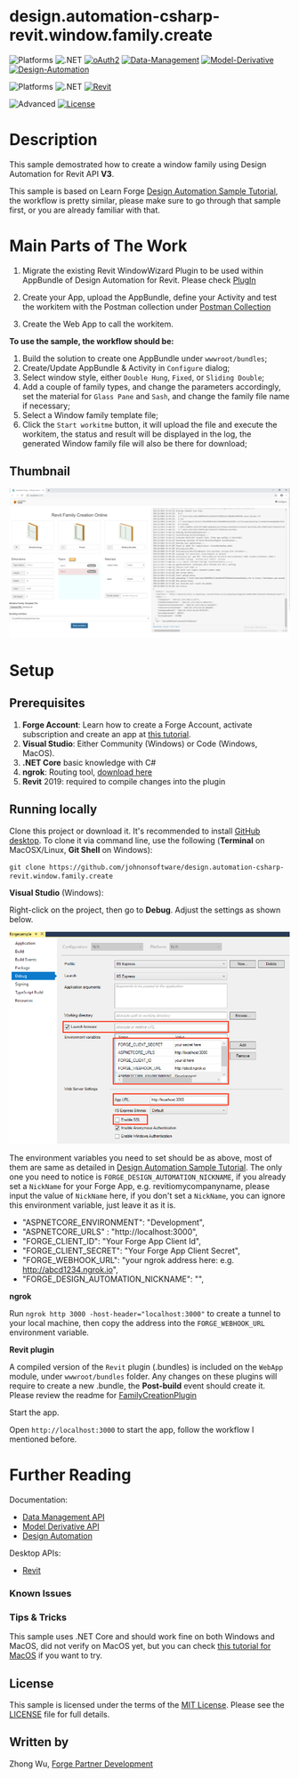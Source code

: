 # design.automation-csharp-revit.window.family.create

![Platforms](https://img.shields.io/badge/Web-Windows|MacOS-lightgray.svg)
![.NET](https://img.shields.io/badge/.NET%20Core-2.1-blue.svg)
[![oAuth2](https://img.shields.io/badge/oAuth2-v1-green.svg)](http://developer.autodesk.com/)
[![Data-Management](https://img.shields.io/badge/Data%20Management-v1-green.svg)](http://developer.autodesk.com/)
[![Model-Derivative](https://img.shields.io/badge/Model%20Derivative-v2-green.svg)](http://developer.autodesk.com/)
[![Design-Automation](https://img.shields.io/badge/Design%20Automation-v3-green.svg)](http://developer.autodesk.com/)

![Platforms](https://img.shields.io/badge/Plugins-Windows-lightgray.svg)
![.NET](https://img.shields.io/badge/.NET%20Framework-4.7-blue.svg)
[![Revit](https://img.shields.io/badge/Revit-2019-lightblue.svg)](http://developer.autodesk.com/)

![Advanced](https://img.shields.io/badge/Level-Advanced-red.svg)
[![License](http://img.shields.io/:license-MIT-blue.svg)](http://opensource.org/licenses/MIT)

# Description

This sample demostrated how to create a window family using Design Automation for Revit API **V3**.

This sample is based on Learn Forge [Design Automation Sample Tutorial](http://learnforge.autodesk.io/#/tutorials/modifymodels), the workflow is pretty similar, please make sure to go through that sample first, or you are already familiar with that. 


# Main Parts of The Work
1. Migrate the existing Revit WindowWizard Plugin to be used within AppBundle of Design Automation for Revit. Please check [PlugIn](./FamilyCreationPlugin/) 

2. Create your App, upload the AppBundle, define your Activity and test the workitem with the Postman collection under [Postman Collection](./PostmanCollection/) 

3. Create the Web App to call the workitem.

**To use the sample, the workflow should be:**
1. Build the solution to create one AppBundle under `wwwroot/bundles`;
2. Create/Update AppBundle & Activity in `Configure` dialog;
3. Select window style, either `Double Hung`, `Fixed`, or `Sliding Double`;
4. Add a couple of family types, and change the parameters accordingly, set the material for `Glass Pane` and `Sash`, and change the family file name if necessary;
5. Select a Window family template file;
6. Click the `Start workitme` button, it will upload the file and execute the workitem, the status and result will be displayed in the log, the generated Window family file will also be there for download;


## Thumbnail

![thumbnail](thumbnail.png)


# Setup

## Prerequisites

1. **Forge Account**: Learn how to create a Forge Account, activate subscription and create an app at [this tutorial](http://learnforge.autodesk.io/#/account/). 
2. **Visual Studio**: Either Community (Windows) or Code (Windows, MacOS).
3. **.NET Core** basic knowledge with C#
4. **ngrok**: Routing tool, [download here](https://ngrok.com/)
7. **Revit** 2019: required to compile changes into the plugin

## Running locally

Clone this project or download it. It's recommended to install [GitHub desktop](https://desktop.github.com/). To clone it via command line, use the following (**Terminal** on MacOSX/Linux, **Git Shell** on Windows):

    git clone https://github.com/johnonsoftware/design.automation-csharp-revit.window.family.create


**Visual Studio** (Windows):

Right-click on the project, then go to **Debug**. Adjust the settings as shown below. 

![](visual_studio_settings.png) 

The environment variables you need to set should be as above, most of them are same as detailed in [Design Automation Sample Tutorial](http://learnforge.autodesk.io/#/environment/setup/netcore). The only one you need to notice is `FORGE_DESIGN_AUTOMATION_NICKNAME`, if you already set a `NickName` for your Forge App, e.g. revitiomycompanyname, please input the value of `NickName` here, if you don't set a `NickName`, you can ignore this environment variable, just leave it as it is.

- "ASPNETCORE_ENVIRONMENT": "Development",
- "ASPNETCORE_URLS" : "http://localhost:3000",
- "FORGE_CLIENT_ID": "Your Forge App Client Id",
- "FORGE_CLIENT_SECRET": "Your Forge App Client Secret",
- "FORGE_WEBHOOK_URL": "your ngrok address here: e.g. http://abcd1234.ngrok.io",
- "FORGE_DESIGN_AUTOMATION_NICKNAME": "", 

**ngrok**

Run `ngrok http 3000 -host-header="localhost:3000"` to create a tunnel to your local machine, then copy the address into the `FORGE_WEBHOOK_URL` environment variable.

**Revit plugin**

A compiled version of the `Revit` plugin (.bundles) is included on the `WebApp` module, under `wwwroot/bundles` folder. Any changes on these plugins will require to create a new .bundle, the **Post-build** event should create it. Please review the readme for [FamilyCreationPlugin](https://github.com/JohnOnSoftware/design.automation-csharp-revit.window.family.create/tree/master/FamilyCreationPlugin)

Start the app.

Open `http://localhost:3000` to start the app, follow the workflow I mentioned before.

# Further Reading

Documentation:

- [Data Management API](https://developer.autodesk.com/en/docs/data/v2/overview/)
- [Model Derivative API](https://forge.autodesk.com/en/docs/model-derivative/v2/)
- [Design Automation](https://forge.autodesk.com/en/docs/design-automation/v3/developers_guide/overview/)

Desktop APIs:

- [Revit](https://knowledge.autodesk.com/support/revit-products/learn-explore/caas/simplecontent/content/my-first-revit-plug-overview.html)


### Known Issues


### Tips & Tricks

This sample uses .NET Core and should work fine on both Windows and MacOS, did not verify on MacOS yet, but you can check [this tutorial for MacOS](https://github.com/augustogoncalves/dotnetcoreheroku) if you want to try.

## License

This sample is licensed under the terms of the [MIT License](http://opensource.org/licenses/MIT). Please see the [LICENSE](LICENSE) file for full details.

## Written by

Zhong Wu, [Forge Partner Development](http://forge.autodesk.com)
